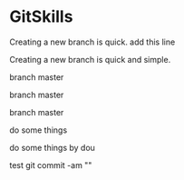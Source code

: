 # GitSkills
Creating a new branch is quick.
add this line

Creating a new branch is quick and simple.

branch master

branch master

branch master

do some things

do some things by dou

test git commit -am ""

